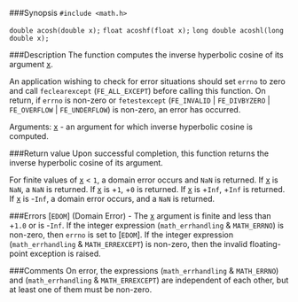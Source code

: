 ###Synopsis
`#include <math.h>`

`double acosh(double x);`
`float acoshf(float x);`
`long double acoshl(long double x);`

###Description
The function computes the inverse hyperbolic cosine of its argument <u>x</u>.

An application wishing to check for error situations should set `errno` to zero and call `feclearexcept` (`FE_ALL_EXCEPT`) before calling this function. On return, if `errno` is non-zero or `fetestexcept` (`FE_INVALID` | `FE_DIVBYZERO` | `FE_OVERFLOW` | `FE_UNDERFLOW`) is non-zero, an error has occurred.

Arguments:
<u>x</u> - an argument for which inverse hyperbolic cosine is computed.

###Return value
Upon successful completion, this function returns the inverse hyperbolic cosine of its argument.

For finite values of <u>x</u>  < `1`, a domain error occurs and `NaN` is returned.
If <u>x</u>  is `NaN`, a `NaN` is returned.
If <u>x</u>  is +`1`, +`0` is returned.
If <u>x</u>  is +`Inf`, +`Inf` is returned.
If <u>x</u> is -`Inf`, a domain error occurs, and a `NaN` is returned. 

###Errors
[`EDOM`] (Domain Error) - The <u>x</u> argument is finite and less than +`1.0` or is -`Inf`. 
If the integer expression (`math_errhandling` & `MATH_ERRNO`) is non-zero, then `errno` is set to [`EDOM`]. If the integer expression (`math_errhandling` & `MATH_ERREXCEPT`) is non-zero, then the invalid floating-point exception is raised.

###Comments
On error, the expressions (`math_errhandling` & `MATH_ERRNO`) and (`math_errhandling` & `MATH_ERREXCEPT`) are independent of each other, but at least one of them must be non-zero.
